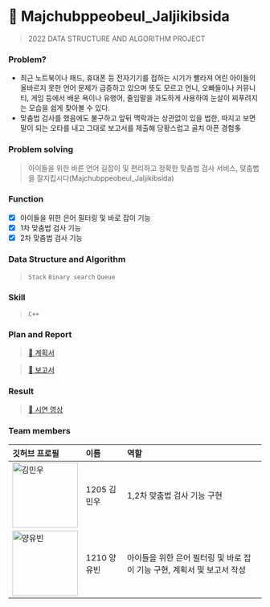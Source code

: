 # 📁 Majchubppeobeul_Jaljikibsida
> 2022 DATA STRUCTURE AND ALGORITHM PROJECT

### Problem?<br>
- 최근 노트북이나 패드, 휴대폰 등 전자기기를 접하는 시기가 빨라져 어린 아이들의 올바르지 못한 언어 문제가 급증하고 있으며 뜻도 모르고 언니, 오빠들이나
  커뮤니티, 게임 등에서 배운 욕이나 유행어, 줄임말을 과도하게 사용하여 눈살이 찌푸려지는 모습을 쉽게 찾아볼 수 있다.
- 맞춤법 검사를 했음에도 불구하고 앞뒤 맥락과는 상관없이 있을 법한, 따지고 보면 말이 되는 오타를 내고 그대로 보고서를 제출해 당황스럽고 골치 아픈 경험多


### Problem solving<br>
> 아이들을 위한 바른 언어 길잡이 및 편리하고 정확한 맞춤법 검사 서비스, 맟춥뻡을 잘지킵시다(Majchubppeobeul_Jaljikibsida)

### Function<br>
- [x] 아이들을 위한 은어 필터링 및 바로 잡이 기능
- [x] 1차 맞춤법 검사 기능
- [x] 2차 맞춤법 검사 기능

### Data Structure and Algorithm <br>
> <code>Stack</code>
<code>Binary search</code>
<code>Queue</code>

### Skill <br>
> <code>C++</code>

### Plan and Report <br>
> [📄 계획서](https://github.com/Majchubppeob-eul-Jaljikibsida/Majchubppeob-eul-Jaljikibsida/blob/main/Plan%20and%20Report/2022%20%E1%84%8C%E1%85%A1%E1%84%85%E1%85%AD%E1%84%80%E1%85%AE%E1%84%8C%E1%85%A9%E1%84%8B%E1%85%AA%20%E1%84%8B%E1%85%A1%E1%86%AF%E1%84%80%E1%85%A9%E1%84%85%E1%85%B5%E1%84%8C%E1%85%B3%E1%86%B7%20%E1%84%91%E1%85%B3%E1%84%85%E1%85%A9%E1%84%8C%E1%85%A6%E1%86%A8%E1%84%90%E1%85%B3%20%E1%84%80%E1%85%A8%E1%84%92%E1%85%AC%E1%86%A8%E1%84%89%E1%85%A5.dotx)<br>

> [📄 보고서]()<br>

### Result <br>
> [🎥 시연 영상](https://github.com/Majchubppeob-eul-Jaljikibsida/Majchubppeob-eul-Jaljikibsida/blob/main/Plan%20and%20Report/2022%20%E1%84%8C%E1%85%A1%E1%84%85%E1%85%AD%E1%84%80%E1%85%AE%E1%84%8C%E1%85%A9%E1%84%8B%E1%85%AA%20%E1%84%8B%E1%85%A1%E1%86%AF%E1%84%80%E1%85%A9%E1%84%85%E1%85%B5%E1%84%8C%E1%85%B3%E1%86%B7%20%E1%84%91%E1%85%B3%E1%84%85%E1%85%A9%E1%84%8C%E1%85%A6%E1%86%A8%E1%84%90%E1%85%B3%20%E1%84%80%E1%85%A8%E1%84%92%E1%85%AC%E1%86%A8%E1%84%89%E1%85%A5.dotx)<br>

### Team members <br>
|깃허브 프로필| 이름 | 역할 |
| :---- | :----- | :---- |
|<a target="_blank" href="https://github.com/chickenchi"><img alt="김민우" src="https://avatars.githubusercontent.com/u/37361885?v=4" width="130" /></a> | 1205 김민우  | 1,2차 맞춤법 검사 기능 구현  |
|<a target="_blank" href="https://github.com/YangYubin12"><img alt="양유빈" src="https://avatars.githubusercontent.com/u/102217712?v=4" width="130" /></a>  | 1210 양유빈  | 아이들을 위한 은어 필터링 및 바로 잡이 기능 구현, 계획서 및 보고서 작성  |
